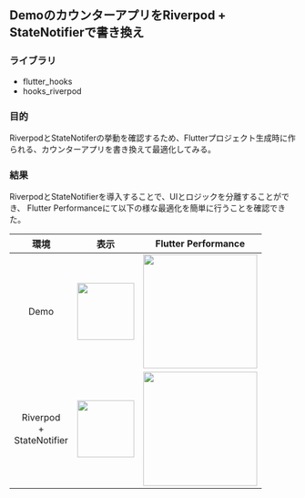 ## DemoのカウンターアプリをRiverpod + StateNotifierで書き換え

### ライブラリ
- flutter_hooks
- hooks_riverpod

### 目的
RiverpodとStateNotiferの挙動を確認するため、Flutterプロジェクト生成時に作られる、カウンターアプリを書き換えて最適化してみる。

### 結果
RiverpodとStateNotifierを導入することで、UIとロジックを分離することができ、
Flutter Performanceにて以下の様な最適化を簡単に行うことを確認できた。

| 環境 | 表示 | Flutter Performance |
|:--:|:--:|:--:|
| Demo | <img width="100" src="https://user-images.githubusercontent.com/8654605/96373000-afff8780-11a4-11eb-9172-39c3d8f0b556.png" /> | <img width="200" src="https://user-images.githubusercontent.com/8654605/96372682-e936f800-11a2-11eb-82f6-4d454bf8d15c.png" /> |
| Riverpod<br>+<br>StateNotifier | <img width="100" src="https://user-images.githubusercontent.com/8654605/96372677-e5a37100-11a2-11eb-8c7e-1485ce576832.png" /> | <img width="200" src="https://user-images.githubusercontent.com/8654605/96372681-e936f800-11a2-11eb-97f7-aeeef0907d71.png" /> |
